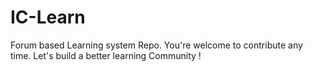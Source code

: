 # IC-Learn
Forum based Learning system Repo. You're welcome to contribute any time. Let's build a better learning Community !
